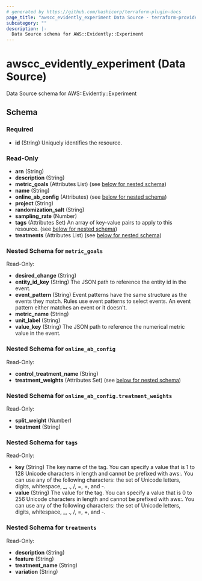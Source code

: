 ```yaml
---
# generated by https://github.com/hashicorp/terraform-plugin-docs
page_title: "awscc_evidently_experiment Data Source - terraform-provider-awscc"
subcategory: ""
description: |-
  Data Source schema for AWS::Evidently::Experiment
---
```


# awscc_evidently_experiment (Data Source)

Data Source schema for AWS::Evidently::Experiment



<!-- schema generated by tfplugindocs -->
## Schema

### Required

- **id** (String) Uniquely identifies the resource.

### Read-Only

- **arn** (String)
- **description** (String)
- **metric_goals** (Attributes List) (see [below for nested schema](#nestedatt--metric_goals))
- **name** (String)
- **online_ab_config** (Attributes) (see [below for nested schema](#nestedatt--online_ab_config))
- **project** (String)
- **randomization_salt** (String)
- **sampling_rate** (Number)
- **tags** (Attributes Set) An array of key-value pairs to apply to this resource. (see [below for nested schema](#nestedatt--tags))
- **treatments** (Attributes List) (see [below for nested schema](#nestedatt--treatments))

<a id="nestedatt--metric_goals"></a>
### Nested Schema for `metric_goals`

Read-Only:

- **desired_change** (String)
- **entity_id_key** (String) The JSON path to reference the entity id in the event.
- **event_pattern** (String) Event patterns have the same structure as the events they match. Rules use event patterns to select events. An event pattern either matches an event or it doesn't.
- **metric_name** (String)
- **unit_label** (String)
- **value_key** (String) The JSON path to reference the numerical metric value in the event.


<a id="nestedatt--online_ab_config"></a>
### Nested Schema for `online_ab_config`

Read-Only:

- **control_treatment_name** (String)
- **treatment_weights** (Attributes Set) (see [below for nested schema](#nestedatt--online_ab_config--treatment_weights))

<a id="nestedatt--online_ab_config--treatment_weights"></a>
### Nested Schema for `online_ab_config.treatment_weights`

Read-Only:

- **split_weight** (Number)
- **treatment** (String)



<a id="nestedatt--tags"></a>
### Nested Schema for `tags`

Read-Only:

- **key** (String) The key name of the tag. You can specify a value that is 1 to 128 Unicode characters in length and cannot be prefixed with aws:. You can use any of the following characters: the set of Unicode letters, digits, whitespace, _, ., /, =, +, and -.
- **value** (String) The value for the tag. You can specify a value that is 0 to 256 Unicode characters in length and cannot be prefixed with aws:. You can use any of the following characters: the set of Unicode letters, digits, whitespace, _, ., /, =, +, and -.


<a id="nestedatt--treatments"></a>
### Nested Schema for `treatments`

Read-Only:

- **description** (String)
- **feature** (String)
- **treatment_name** (String)
- **variation** (String)


